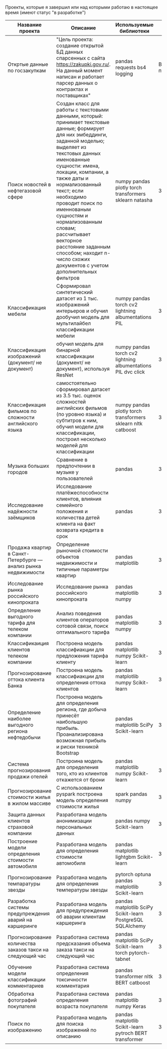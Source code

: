 Проекты, которые я завершил или над которыми работаю в настоящее время (имеют статус "в разработке")


| Название проекта                                               | Описание                                                                                                                                                                                                                                                                                                                                                                                                                                                             | Используемые библиотеки                                        | Статус     |
| -------------------------------------------------------------- | -------------------------------------------------------------------------------------------------------------------------------------------------------------------------------------------------------------------------------------------------------------------------------------------------------------------------------------------------------------------------------------------------------------------------------------------------------------------- | -------------------------------------------------------------- | ---------- |
| Откртые данные по госзакупкам                                  | "Цель проекта: создание открытой БД данных спарсенных с сайта https://zakupki.gov.ru/. На данный момент написан и работает парсер данных о контрактах и поставщиках"                                                                                                                                                                                                                                                                                                 | pandas requests bs4 logging                                    | В процессе |
| Поиск новостей в нефтегазовой сфере                            | Создан класс для работы с текстовыми данными, который:  принимает текстовые данные;  формирует для них эмбеддинги, заданной моделью;  выделяет из текстовых данных именованные сущности: имена, локации, компании, а также даты и нормализованный текст;  если необходимо проводит поиск по именнованым сущностям и нормализованным словам;  рассчитывает векторное расстояние заданным способом; находит n-число схожих документов с учетом дополнительных фильтров | numpy  pandas plotly  torch transformers sklearn natasha       | Завершен   |
| Классификация мебели                                           | Сформировал синтетический датасет из 1 тыс. изображений интерьеров и обучил дообучил модель для мультилайбел классификации мебели                                                                                                                                                                                                                                                                                                                                    | numpy pandas torch cv2 lightning albumentations PIL            | Завершен   |
| Классификация изображений (документ/ не документ)              | обучил модель для бинарной классификации (документ/ не документ), используя ResNet                                                                                                                                                                                                                                                                                                                                                                                   | numpy pandas torch cv2 lightning albumentations PIL dvc click  | Завершен   |
| Классификация фильмов по сложности английского языка           | самостоятельно сформировал датасет из 3.5 тыс. оценок сложностей английских фильмов (по уровню языка) и субтитров к ним, обучил модели для классификации, построил несколько моделей для классификации                                                                                                                                                                                                                                                               | numpy  pandas plotly  torch transformers sklearn nltk catboost | Завершен   |
| Музыка больших городов                                         | Сравнение в предпочтении в музыке у пользователей                                                                                                                                                                                                                                                                                                                                                                                                                    | pandas                                                         | Завершен   |
| Исследование надёжности заёмщиков                              | Исследование платёжеспособности клиентов, влияния семейного положения и количества детей клиента на факт возврата кредита в срок                                                                                                                                                                                                                                                                                                                                     | pandas                                                         | Завершен   |
| Продажа квартир в Санкт-Петербурге — анализ рынка недвижимости | Определение рыночной стоимости объектов недвижимости и типичные параметры квартир                                                                                                                                                                                                                                                                                                                                                                                    | pandas matplotlib                                              | Завершен   |
| Исследование рынка российского кинопроката                     | Исследование рынка российского кинопроката                                                                                                                                                                                                                                                                                                                                                                                                                           | pandas matplotlib numpy                                        | Завершен   |
| Определение выгодного тарифа для телеком компании              | Анализ поведения клиентов операторов сотовой связи, поиск оптимального тарифа                                                                                                                                                                                                                                                                                                                                                                                        | pandas matplotlib numpy                                        | Завершен   |
| Классификаиция клиентов телеком компании                       | Построена модель классифиакции для предложения тарифа клиенту                                                                                                                                                                                                                                                                                                                                                                                                        | pandas matplotlib numpy Scikit-learn                           | Завершен   |
| Прогнозирование оттока клиента Банка                           | Построена модель классифиакции для определения оттока клиентов                                                                                                                                                                                                                                                                                                                                                                                                       | pandas matplotlib numpy Scikit-learn                           | Завершен   |
| Определение наиболее выгодного региона нефтедобычи             | Построена модель для определения региона, где добыча принесёт наибольшую прибыль. Проанализирована возможная прибыль и риски техникой Bootstrap                                                                                                                                                                                                                                                                                                                      | pandas matplotlib SciPy Scikit-learn                           | Завершен   |
| Система прогнозирования продажи отелей                         | Построина модель для определения того, кто из клиентов откажется от брони                                                                                                                                                                                                                                                                                                                                                                                            | pandas matplotlib numpy Scikit-learn                           | Завершен   |
| Прогнозирование стоимости жилья в жилом массиве                | С использованием pyspark построена модель определения стоимости жилья                                                                                                                                                                                                                                                                                                                                                                                                | spark pandas numpy                                             | Завершен   |
| Защита данных клиентов страховой компании                      | Разработана модель анонимизации персональных данных                                                                                                                                                                                                                                                                                                                                                                                                                  | pandas numpy Scikit-learn                                      | Завершен   |
| Построение модели определения стоимости автомобиля             | Разработана модель для определения стоимости автомобиля                                                                                                                                                                                                                                                                                                                                                                                                              | pandas matplotlib lightgbm Scikit-learn                        | Завершен   |
| Прогнозирование темпаратуры звезды                             | Разработана модель для определения температуры звезды                                                                                                                                                                                                                                                                                                                                                                                                                | pytorch optuna pandas matplotlib Scikit-learn                  | Завершен   |
| Разработка системы предупреждения аварий на каршеринге         | Разработана модель для предупреждения об аварии клиентам каршеринга                                                                                                                                                                                                                                                                                                                                                                                                  | pandas matplotlib SciPy Scikit-learn PostgreSQL SQLAlchemy     | Завершен   |
| Прогнозирование количества заказов такси на следующий час      | Разработана система предсказания объема заказа такси на следующий час                                                                                                                                                                                                                                                                                                                                                                                                | pandas matplotlib SciPy Scikit-learn torch pytorch-tabnet      | Завершен   |
| Обучение модели классификации комментариев                     | Разработана система определения токсичности комментария                                                                                                                                                                                                                                                                                                                                                                                                              | pandas transformer nltk BERT catboost                          | Завершен   |
| Обработка фотографий покупателя                                | Разработана система определения возраста покупателя                                                                                                                                                                                                                                                                                                                                                                                                                  | pandas matplotlib numpy Keras                                  | Завершен   |
| Поиск по изображению                                           | Разработана модель для поиска изображений по описанию                                                                                                                                                                                                                                                                                                                                                                                                                | pandas matplotlib Scikit-learn pytroch BERT transformer        | Завершен   |

